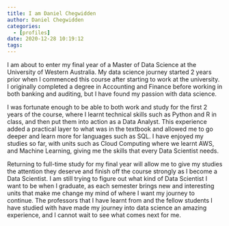 ```yaml
---
title: I am Daniel Chegwidden
author: Daniel Chegwidden
categories:
  - [profiles]
date: 2020-12-28 10:19:12
tags:
---
```


I am about to enter my final year of a Master of Data Science at the University of Western Australia. My data science journey started 2 years prior when I commenced this course after starting to work at the university. I originally completed a degree in Accounting and Finance before working in both banking and auditing, but I have found my passion with data science.

I was fortunate enough to be able to both work and study for the first 2 years of the course, where I learnt technical skills such as Python and R in class, and then put them into action as a Data Analyst. This experience added a practical layer to what was in the textbook and allowed me to go deeper and learn more for languages such as SQL. I have enjoyed my studies so far, with units such as Cloud Computing where we learnt AWS, and Machine Learning, giving me the skills that every Data Scientist needs.

Returning to full-time study for my final year will allow me to give my studies the attention they deserve and finish off the course strongly as I become a Data Scientist. I am still trying to figure out what kind of Data Scientist I want to be when I graduate, as each semester brings new and interesting units that make me change my mind of where I want my journey to continue. The professors that I have learnt from and the fellow students I have studied with have made my journey into data science an amazing experience, and I cannot wait to see what comes next for me.
